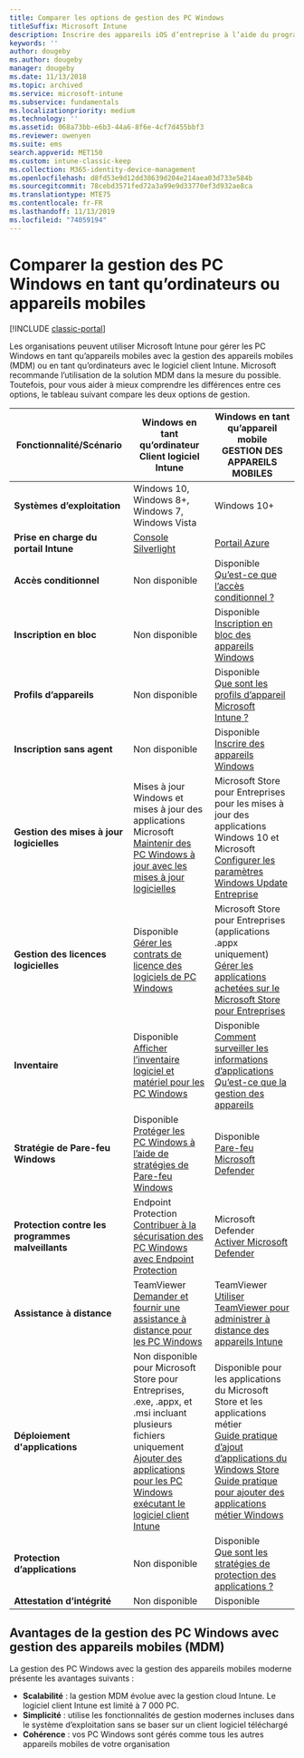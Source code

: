 ```yaml
---
title: Comparer les options de gestion des PC Windows
titleSuffix: Microsoft Intune
description: Inscrire des appareils iOS d’entreprise à l’aide du programme d’inscription des appareils Apple ou d’Apple Configurator
keywords: ''
author: dougeby
ms.author: dougeby
manager: dougeby
ms.date: 11/13/2018
ms.topic: archived
ms.service: microsoft-intune
ms.subservice: fundamentals
ms.localizationpriority: medium
ms.technology: ''
ms.assetid: 068a73bb-e6b3-44a6-8f6e-4cf7d455bbf3
ms.reviewer: owenyen
ms.suite: ems
search.appverid: MET150
ms.custom: intune-classic-keep
ms.collection: M365-identity-device-management
ms.openlocfilehash: d8fd53e9d12dd38639d204e214aea03d733e584b
ms.sourcegitcommit: 78cebd3571fed72a3a99e9d33770ef3d932ae8ca
ms.translationtype: MTE75
ms.contentlocale: fr-FR
ms.lasthandoff: 11/13/2019
ms.locfileid: "74059194"
---
```

# <a name="compare-managing-windows-pcs-as-computers-or-mobile-devices"></a>Comparer la gestion des PC Windows en tant qu’ordinateurs ou appareils mobiles

[!INCLUDE [classic-portal](../includes/classic-portal.md)]

Les organisations peuvent utiliser Microsoft Intune pour gérer les PC Windows en tant qu’appareils mobiles avec la gestion des appareils mobiles (MDM) ou en tant qu’ordinateurs avec le logiciel client Intune.  Microsoft recommande l’utilisation de la solution MDM dans la mesure du possible. Toutefois, pour vous aider à mieux comprendre les différences entre ces options, le tableau suivant compare les deux options de gestion.

|**Fonctionnalité/Scénario** |**Windows en tant qu’ordinateur**<br>Client logiciel Intune | **Windows en tant qu’appareil mobile**<br>GESTION DES APPAREILS MOBILES |
|--------------|-------------------------------|-------------------------------|
|**Systèmes d’exploitation** |Windows 10, Windows 8+, Windows 7, Windows Vista | Windows 10+ |
|**Prise en charge du portail Intune** |[Console Silverlight](https://manage.microsoft.com)|[Portail Azure](https://portal.azure.com) |
|**Accès conditionnel**|Non disponible|Disponible <br>[Qu’est-ce que l’accès conditionnel ?](../protect/conditional-access.md)|
|**Inscription en bloc**|Non disponible|Disponible <br>[Inscription en bloc des appareils Windows](../enrollment/windows-bulk-enroll.md)|
|**Profils d’appareils**|Non disponible|Disponible <br>[Que sont les profils d’appareil Microsoft Intune ?](../configuration/device-profiles.md)|
|**Inscription sans agent**|Non disponible |Disponible<br>[Inscrire des appareils Windows](../enrollment/windows-enroll.md)|
|**Gestion des mises à jour logicielles**| Mises à jour Windows et mises à jour des applications Microsoft<br>[Maintenir des PC Windows à jour avec les mises à jour logicielles](../keep-windows-pcs-up-to-date-with-software-updates-in-microsoft-intune.md)|Microsoft Store pour Entreprises pour les mises à jour des applications Windows 10 et Microsoft<br> [Configurer les paramètres Windows Update Entreprise](../protect/windows-update-for-business-configure.md) |
|**Gestion des licences logicielles**|Disponible <br>[Gérer les contrats de licence des logiciels de PC Windows](../manage-license-agreements-for-windows-pc-software-in-microsoft-intune.md)|Microsoft Store pour Entreprises (applications .appx uniquement)<br>[Gérer les applications achetées sur le Microsoft Store pour Entreprises](../apps/windows-store-for-business.md)|
|**Inventaire**|Disponible <br>[Afficher l’inventaire logiciel et matériel pour les PC Windows](view-hardware-and-software-inventory-for-windows-pcs-in-microsoft-intune.md)|Disponible <br>[Comment surveiller les informations d’applications](../apps/apps-monitor.md)<br>[Qu’est-ce que la gestion des appareils](../remote-actions/device-management.md)|
|**Stratégie de Pare-feu Windows**|Disponible <br>[Protéger les PC Windows à l’aide de stratégies de Pare-feu Windows](../help-protect-windows-pcs-using-windows-firewall-policies-in-microsoft-intune.md) |Disponible <br>[Pare-feu Microsoft Defender](../protect/endpoint-protection-windows-10.md#microsoft-defender-firewall)|
|**Protection contre les programmes malveillants**|Endpoint Protection<br>[Contribuer à la sécurisation des PC Windows avec Endpoint Protection](../help-secure-windows-pcs-with-endpoint-protection-for-microsoft-intune.md)|Microsoft Defender<br>[Activer Microsoft Defender](../protect/advanced-threat-protection.md)|
|**Assistance à distance** |TeamViewer<br>[Demander et fournir une assistance à distance pour les PC Windows](request-and-provide-remote-assistance-for-windows-pcs-in-microsoft-intune.md)|TeamViewer<br> [Utiliser TeamViewer pour administrer à distance des appareils Intune](../remote-actions/teamviewer-support.md) |
|**Déploiement d'applications** | Non disponible pour Microsoft Store pour Entreprises,<br>.exe, .appx, et .msi incluant plusieurs fichiers uniquement<br>[Ajouter des applications pour les PC Windows exécutant le logiciel client Intune](add-apps-for-windows-pcs-in-microsoft-intune.md)|Disponible pour les applications du Microsoft Store et les applications métier<br>[Guide pratique d’ajout d’applications du Windows Store](../apps/store-apps-windows.md)<br>[Guide pratique pour ajouter des applications métier Windows](../apps/lob-apps-windows.md)|
|**Protection d’applications**|Non disponible|Disponible <br>[Que sont les stratégies de protection des applications ?](../apps/app-protection-policy.md)|
|**Attestation d’intégrité**|Non disponible|Disponible|


## <a name="advantages-of-mdm-windows-pc-management"></a>Avantages de la gestion des PC Windows avec gestion des appareils mobiles (MDM)
La gestion des PC Windows avec la gestion des appareils mobiles moderne présente les avantages suivants :
- **Scalabilité** : la gestion MDM évolue avec la gestion cloud Intune. Le logiciel client Intune est limité à 7 000 PC.
- **Simplicité** : utilise les fonctionnalités de gestion modernes incluses dans le système d’exploitation sans se baser sur un client logiciel téléchargé
- **Cohérence** : vos PC Windows sont gérés comme tous les autres appareils mobiles de votre organisation
<!-- - **Cloud optimization** - -->
